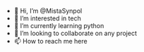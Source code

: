 - 👋 Hi, I’m @MistaSynpol
- 👀 I’m interested in tech
- 🌱 I’m currently learning python
- 💞️ I’m looking to collaborate on any project
- 📫 How to reach me here

<!---
MistaSynpol/MistaSynpol is a ✨ special ✨ repository because its `README.md` (this file) appears on your GitHub profile.
You can click the Preview link to take a look at your changes.
--->
